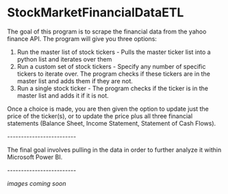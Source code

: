 # StockMarketFinancialDataETL
<p> The goal of this program is to scrape the financial data from the yahoo finance API. The program will give you three options:</p>
<ol>
  <li>Run the master list of stock tickers - Pulls the master ticker list into a python list and iterates over them</li>
  <li>Run a custom set of stock tickers - Specify any number of specific tickers to iterate over. The program checks if these tickers are in the master list and adds them if they are not.</li>
  <li>Run a single stock ticker - The program checks if the ticker is in the master list and adds it if it is not.</li>
</ol>
<p>Once a choice is made, you are then given the option to update just the price of the ticker(s), or to update the price plus all three financial statements (Balance Sheet, Income Statement, Statement of Cash Flows).</p>
<p>-------------------------</p>
<p> The final goal involves pulling in the data in order to further analyze it within Microsoft Power BI.</p>
<p>-------------------------</p>
<p><i>images coming soon</i></p>
